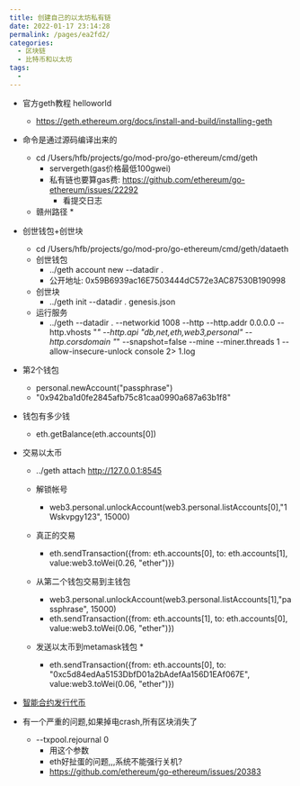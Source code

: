 ```yaml
---
title: 创建自己的以太坊私有链
date: 2022-01-17 23:14:28
permalink: /pages/ea2fd2/
categories:
  - 区块链
  - 比特币和以太坊
tags:
  - 
---
```



* 官方geth教程 helloworld
  * https://geth.ethereum.org/docs/install-and-build/installing-geth

* 命令是通过源码编译出来的
  * cd /Users/hfb/projects/go/mod-pro/go-ethereum/cmd/geth
    * servergeth(gas价格最低100gwei) 
    * 私有链也要算gas费: https://github.com/ethereum/go-ethereum/issues/22292
      * 看提交日志
  * 赣州路径
    * 


* 创世钱包+创世块
  * cd /Users/hfb/projects/go/mod-pro/go-ethereum/cmd/geth/dataeth
  * 创世钱包
    * ../geth account new --datadir .
    * 公开地址: 0x59B6939ac16E7503444dC572e3AC87530B190998
  * 创世块
    * ../geth init --datadir . genesis.json
  * 运行服务
    * ../geth --datadir . --networkid 1008 --http --http.addr 0.0.0.0 --http.vhosts "*" --http.api "db,net,eth,web3,personal" --http.corsdomain "*" --snapshot=false --mine --miner.threads 1 --allow-insecure-unlock console 2> 1.log

* 第2个钱包
  * personal.newAccount("passphrase")
  * "0x942ba1d0fe2845afb75c81caa0990a687a63b1f8"

* 钱包有多少钱
  * eth.getBalance(eth.accounts[0])

* 交易以太币
  * ../geth attach http://127.0.0.1:8545
  * 解锁帐号
    * web3.personal.unlockAccount(web3.personal.listAccounts[0],"1Wskvpgy123", 15000)
  * 真正的交易
    * eth.sendTransaction({from: eth.accounts[0], to: eth.accounts[1], value:web3.toWei(0.26, "ether")})
  * 从第二个钱包交易到主钱包
    * web3.personal.unlockAccount(web3.personal.listAccounts[1],"passphrase", 15000) 
    * eth.sendTransaction({from: eth.accounts[1], to: eth.accounts[0], value:web3.toWei(0.06, "ether")})

  * 发送以太币到metamask钱包
    * 
    * eth.sendTransaction({from: eth.accounts[0], to: "0xc5d84edAa5153DbfD01a2bAdefAa156D1EAf067E", value:web3.toWei(0.06, "ether")})

* [智能合约发行代币](/pages/9ceb3f/)




* 有一个严重的问题,如果掉电crash,所有区块消失了
  * --txpool.rejournal 0 
    * 用这个参数
    * eth好扯蛋的问题,,,系统不能强行关机?
    * https://github.com/ethereum/go-ethereum/issues/20383

